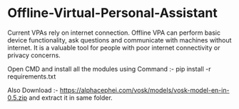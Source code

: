 # Offline-Virtual-Personal-Assistant
Current VPAs rely on internet connection. Offline VPA can perform basic device functionality, ask questions and communicate with machines without internet. It is a valuable tool for people with poor internet connectivity or privacy concerns.

Open CMD and install all the modules using Command :- pip install -r requirements.txt

Also Download :- https://alphacephei.com/vosk/models/vosk-model-en-in-0.5.zip and extract it in same folder.
